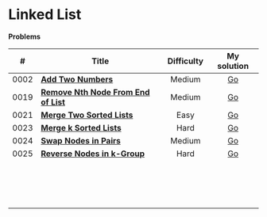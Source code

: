 # Linked List



**Problems**

|  #   | Title                                                        | Difficulty |                         My solution                          |
| :--: | ------------------------------------------------------------ | :--------: | :----------------------------------------------------------: |
| 0002 | **[Add Two Numbers](https://github.com/Apollo4634/LeetCode/blob/master/problem/linked_list/0002_AddTwoNumbers.md)** |   Medium   | [Go](https://github.com/Apollo4634/LeetCode/tree/master/src/linked_list/solution/AddTwoNumbers.java) |
| 0019 | **[Remove Nth Node From End of List](https://github.com/Apollo4634/LeetCode/blob/master/problem/linked_list/0019_RemoveNthNodeFromEndOfList.md)** |   Medium   | [Go](https://github.com/Apollo4634/LeetCode/tree/master/src/linked_list/solution/RemoveNthNodeFromEndOfList.java) |
| 0021 | **[Merge Two Sorted Lists](https://github.com/Apollo4634/LeetCode/blob/master/problem/linked_list/0021_MergeTwoSortedLists.md)** |    Easy    | [Go](https://github.com/Apollo4634/LeetCode/tree/master/src/linked_list/solution/MergeTwoSortedLists.java) |
| 0023 | **[Merge k Sorted Lists](https://github.com/Apollo4634/LeetCode/blob/master/problem/linked_list/0023_MergeKSortedLists.md)** |    Hard    | [Go](https://github.com/Apollo4634/LeetCode/tree/master/src/linked_list/solution/MergeKSortedLists.java) |
| 0024 | **[Swap Nodes in Pairs](https://github.com/Apollo4634/LeetCode/blob/master/problem/linked_list/0024_SwapNodesInPairs.md)** |   Medium   | [Go](https://github.com/Apollo4634/LeetCode/tree/master/src/linked_list/solution/SwapNodesInPairs.java) |
| 0025 | **[Reverse Nodes in k-Group](https://github.com/Apollo4634/LeetCode/blob/master/problem/linked_list/0025_ReverseNodesInKGroup.md)** |    Hard    | [Go](https://github.com/Apollo4634/LeetCode/tree/master/src/linked_list/solution/ReverseNodesInKGroup.java) |
|      |                                                              |            |                                                              |
|      |                                                              |            |                                                              |
|      |                                                              |            |                                                              |
|      |                                                              |            |                                                              |
|      |                                                              |            |                                                              |
|      |                                                              |            |                                                              |
|      |                                                              |            |                                                              |
|      |                                                              |            |                                                              |
|      |                                                              |            |                                                              |
|      |                                                              |            |                                                              |
|      |                                                              |            |                                                              |
|      |                                                              |            |                                                              |
|      |                                                              |            |                                                              |
|      |                                                              |            |                                                              |
|      |                                                              |            |                                                              |
|      |                                                              |            |                                                              |

